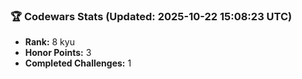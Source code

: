 ### 🏆 Codewars Stats (Updated: 2025-10-22 15:08:23 UTC)

- **Rank:** 8 kyu
- **Honor Points:** 3
- **Completed Challenges:** 1
